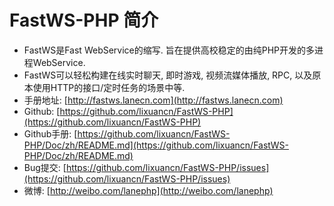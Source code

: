 # FastWS-PHP 简介

- FastWS是Fast WebService的缩写. 旨在提供高校稳定的由纯PHP开发的多进程WebService.
- FastWS可以轻松构建在线实时聊天, 即时游戏, 视频流媒体播放, RPC, 以及原本使用HTTP的接口/定时任务的场景中等.
- 手册地址: [http://fastws.lanecn.com](http://fastws.lanecn.com)
- Github: [https://github.com/lixuancn/FastWS-PHP](https://github.com/lixuancn/FastWS-PHP)
- Github手册: [https://github.com/lixuancn/FastWS-PHP/Doc/zh/README.md](https://github.com/lixuancn/FastWS-PHP/Doc/zh/README.md)
- Bug提交: [https://github.com/lixuancn/FastWS-PHP/issues](https://github.com/lixuancn/FastWS-PHP/issues)
- 微博: [http://weibo.com/lanephp](http://weibo.com/lanephp)